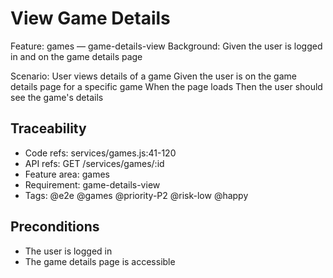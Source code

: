 # View Game Details
Feature: games — game-details-view
  Background:
    Given the user is logged in and on the game details page

  Scenario: User views details of a game
    Given the user is on the game details page for a specific game
    When the page loads
    Then the user should see the game's details

## Traceability
- Code refs: services/games.js:41-120
- API refs: GET /services/games/:id
- Feature area: games
- Requirement: game-details-view
- Tags: @e2e @games @priority-P2 @risk-low @happy

## Preconditions
- The user is logged in
- The game details page is accessible
